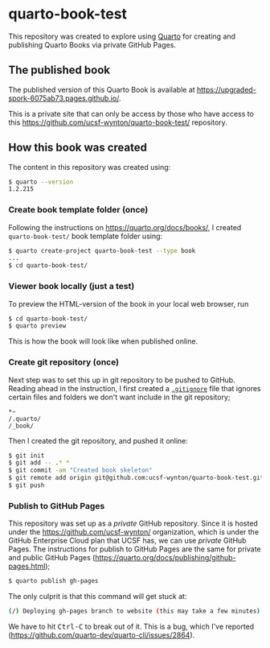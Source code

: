 # quarto-book-test

This repository was created to explore using [Quarto] for creating and publishing Quarto Books via private GitHub Pages.

## The published book

The published version of this Quarto Book is available at <https://upgraded-spork-6075ab73.pages.github.io/>.  

This is a private site that can only be access by those who have access to this <https://github.com/ucsf-wynton/quarto-book-test/> repository.


## How this book was created

The content in this repository was created using:

```sh
$ quarto --version
1.2.215
```


### Create book template folder (once)

Following the instructions on <https://quarto.org/docs/books/>, I created `quarto-book-test/` book template folder using:

```sh
$ quarto create-project quarto-book-test --type book
...
$ cd quarto-book-test/
```


### Viewer book locally (just a test)

To preview the HTML-version of the book in your local web browser, run

```sh
$ cd quarto-book-test/
$ quarto preview
```

This is how the book will look like when published online.


### Create git repository (once)

Next step was to set this up in git repository to be pushed to GitHub.  Reading ahead in the instruction, I first created a [`.gitignore`](https://github.com/ucsf-wynton/quarto-book-test/blob/main/.gitignore) file that ignores certain files and folders we don't want include in the git repository;

```plain
*~
/.quarto/
/_book/
```

Then I created the git repository, and pushed it online:

```sh
$ git init
$ git add -- .* *
$ git commit -am "Created book skeleton"
$ git remote add origin git@github.com:ucsf-wynton/quarto-book-test.git
$ git push
```


### Publish to GitHub Pages

This repository was set up as a _private_ GitHub repository.  Since it is hosted under the <https://github.com/ucsf-wynton/> organization, which is under the GitHub Enterprise Cloud plan that UCSF has, we can use _private_ GitHub Pages.  The instructions for publish to GitHub Pages are the same for private and public GitHub Pages (<https://quarto.org/docs/publishing/github-pages.html>);

```sh
$ quarto publish gh-pages
```

The only culprit is that this command will get stuck at:

```sh
(/) Deploying gh-pages branch to website (this may take a few minutes)
```

We have to hit <kbd>Ctrl-C</kbd> to break out of it.  This is a bug, which I've reported (<https://github.com/quarto-dev/quarto-cli/issues/2864>).


[Quarto]: https://quarto.org/
